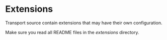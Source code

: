Extensions
====
Transport source contain extensions that may have their own configuration.

Make sure you read all README files in the *extensions* directory.
